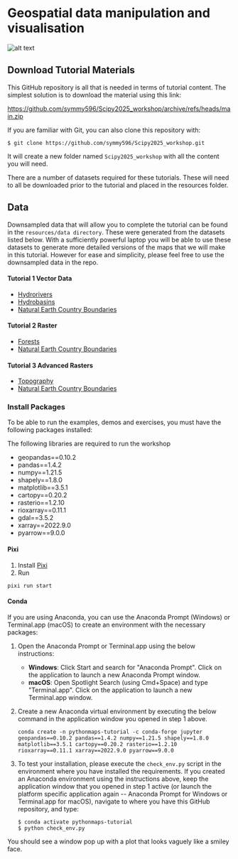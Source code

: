 # Geospatial data manipulation and visualisation

![alt text](https://github.com/symmy596/Scipy2025_workshop/blob/main/resources/assets/river_topography.png)

## Download Tutorial Materials

This GitHub repository is all that is needed in terms of tutorial content. The simplest solution is to download the material using this link:

https://github.com/symmy596/Scipy2025_workshop/archive/refs/heads/main.zip

If you are familiar with Git, you can also clone this repository with:

```
$ git clone https://github.com/symmy596/Scipy2025_workshop.git
```

It will create a new folder named `Scipy2025_workshop` with all the content you will need.

There are a number of datasets required for these tutorials. These will need to all be downloaded prior to the tutorial and placed in the resources folder.

## Data

Downsampled data that will allow you to complete the tutorial can be found in the `resources/data directory`. These were generated from the datasets listed below. With a sufficiently powerful laptop you will be able to use these datasets to generate more detailed versions of the maps that we will make in this tutorial. However for ease and simplicity, please feel free to use the
downsampled data in the repo.

#### Tutorial 1 Vector Data

- [Hydrorivers](https://www.hydrosheds.org/products/hydrorivers)
- [Hydrobasins](https://www.hydrosheds.org/products/hydrobasins)
- [Natural Earth Country Boundaries](https://github.com/nvkelso/natural-earth-vector/blob/master/10m_cultural/ne_10m_admin_0_countries.shps)

#### Tutorial 2 Raster

- [Forests](https://github.com/globalmaps/gm_ve_v1)
- [Natural Earth Country Boundaries](https://github.com/nvkelso/natural-earth-vector/blob/master/10m_cultural/ne_10m_admin_0_countries.shps)

#### Tutorial 3 Advanced Rasters

- [Topography](https://www.ngdc.noaa.gov/mgg/global/relief/ETOPO1/data/bedrock/grid_registered/georeferenced_tiff/)
- [Natural Earth Country Boundaries](https://github.com/nvkelso/natural-earth-vector/blob/master/10m_cultural/ne_10m_admin_0_countries.shps)


### Install Packages

To be able to run the examples, demos and exercises, you must have the following packages installed:

The following libraries are required to run the workshop

- geopandas==0.10.2
- pandas==1.4.2
- numpy==1.21.5
- shapely==1.8.0
- matplotlib==3.5.1
- cartopy==0.20.2
- rasterio==1.2.10
- rioxarray==0.11.1
- gdal==3.5.2
- xarray==2022.9.0
- pyarrow==9.0.0

#### Pixi

1. Install [Pixi](https://pixi.sh/)
2. Run

```
pixi run start
```

#### Conda

If you are using Anaconda, you can use the Anaconda Prompt (Windows) or Terminal.app (macOS) to create an environment with the necessary packages:

1. Open the Anaconda Prompt or Terminal.app using the below instructions:
    - **Windows**: Click Start and search for "Anaconda Prompt". Click on the application to launch a new Anaconda Prompt window.
    - **macOS**: Open Spotlight Search (using Cmd+Space) and type "Terminal.app". Click on the application to launch a new Terminal.app window.

2. Create a new Anaconda virtual environment by executing the below command in the application window you opened in step 1 above.

    ```
    conda create -n pythonmaps-tutorial -c conda-forge jupyter geopandas==0.10.2 pandas==1.4.2 numpy==1.21.5 shapely==1.8.0 matplotlib==3.5.1 cartopy==0.20.2 rasterio==1.2.10 rioxarray==0.11.1 xarray==2022.9.0 pyarrow==9.0.0
    ```

3. To test your installation, please execute the `check_env.py` script in the environment where you have installed the requirements. If you created an Anaconda environment using the instructions above, keep the application window that you opened in step 1 active (or launch the platform specific application again -- Anaconda Prompt for Windows or Terminal.app for macOS), navigate to where you have this GitHub repository, and type:

    ```
    $ conda activate pythonmaps-tutorial
    $ python check_env.py
    ```

You should see a window pop up with a plot that looks vaguely like a smiley face.
